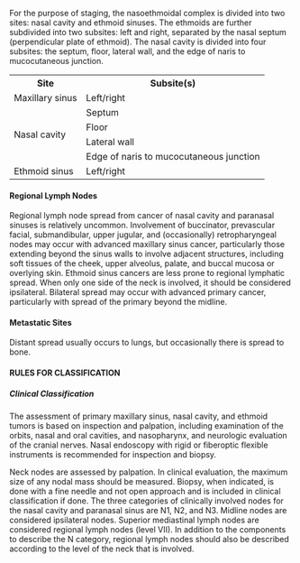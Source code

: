For the purpose of staging, the nasoethmoidal complex is divided into two sites: nasal cavity and ethmoid sinuses. The ethmoids are further subdivided into two subsites: left and right, separated by the nasal septum (perpendicular plate of ethmoid). The nasal cavity is divided into four subsites: the septum, floor, lateral wall, and the edge of naris to mucocutaneous junction.

<table>
<tr>
<th>Site</th>
<th>Subsite(s)</th>
</tr>
<tr>
<td>Maxillary sinus</td>
<td>Left/right</td>
</tr>
<tr>
<td rowspan="4">Nasal cavity</td>
<td>Septum</td>
</tr>
<tr>
<td>Floor</td>
</tr>
<tr>
<td>Lateral wall</td>
</tr>
<tr>
<td>Edge of naris to mucocutaneous junction</td>
</tr>
<tr>
<td>Ethmoid sinus</td>
<td>Left/right</td>
</tr>
</table>

#### Regional Lymph Nodes
Regional lymph node spread from cancer of nasal cavity and paranasal sinuses is relatively uncommon. Involvement of buccinator, prevascular facial, submandibular, upper jugular, and (occasionally) retropharyngeal nodes may occur with advanced maxillary sinus cancer, particularly those extending beyond the sinus walls to involve adjacent structures, including soft tissues of the cheek, upper alveolus, palate, and buccal mucosa or overlying skin. Ethmoid sinus cancers are less prone to regional lymphatic spread. When only one side of the neck is involved, it should be considered ipsilateral. Bilateral spread may occur with advanced primary cancer, particularly with spread of the primary beyond the midline.

#### Metastatic Sites
Distant spread usually occurs to lungs, but occasionally there is spread to bone.

#### RULES FOR CLASSIFICATION
##### Clinical Classification
The assessment of primary maxillary sinus, nasal cavity, and ethmoid tumors is based on inspection and palpation, including examination of the orbits, nasal and oral cavities, and nasopharynx, and neurologic evaluation of the cranial nerves. Nasal endoscopy with rigid or fiberoptic flexible instruments is recommended for inspection and biopsy.

Neck nodes are assessed by palpation. In clinical evaluation, the maximum size of any nodal mass should be measured. Biopsy, when indicated, is done with a fine needle and not open approach and is included in clinical classification if done. The three categories of clinically involved nodes for the nasal cavity and paranasal sinus are N1, N2, and N3. Midline nodes are considered ipsilateral nodes. Superior mediastinal lymph nodes are considered regional lymph nodes (level VII). In addition to the components to describe the N category, regional lymph nodes should also be described according to the level of the neck that is involved.